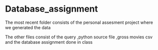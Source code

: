 # Database_assignment
The most recent folder consists of the personal assesment project where we generated the data 

The other files consist of the query ,python source file ,gross movies csv and the database assignment done in class
